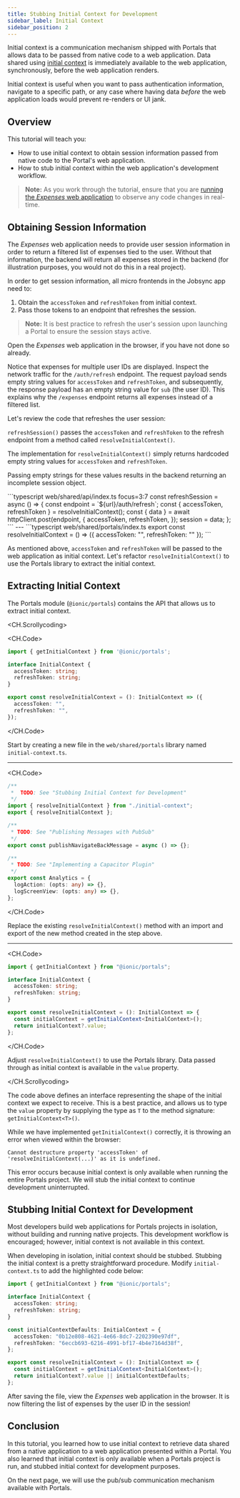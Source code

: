 ```yaml
---
title: Stubbing Initial Context for Development
sidebar_label: Initial Context
sidebar_position: 2
---
```


Initial context is a communication mechanism shipped with Portals that allows data to be passed from native code to a web application. Data shared using <a href="https://ionic.io/docs/portals/choosing-a-communication#initial-context" target="_blank">initial context</a> is immediately available to the web application, synchronously, before the web application renders. 

Initial context is useful when you want to pass authentication information, navigate to a specific path, or any case where having data _before_ the web application loads would prevent re-renders or UI jank.  

## Overview

This tutorial will teach you:

- How to use initial context to obtain session information passed from native code to the Portal's web application.
- How to stub initial context within the web application's development workflow. 

> **Note:** As you work through the tutorial, ensure that you are [running the _Expenses_ web application](./overview#running-the-expenses-web-application) to observe any code changes in real-time.

## Obtaining Session Information

The _Expenses_ web application needs to provide user session information in order to return a filtered list of expenses tied to the user. Without that information, the backend will return all expenses stored in the backend (for illustration purposes, you would not do this in a real project).

In order to get session information, all micro frontends in the Jobsync app need to:

1. Obtain the `accessToken` and `refreshToken` from initial context.
2. Pass those tokens to an endpoint that refreshes the session.

> **Note:** It is best practice to refresh the user's session upon launching a Portal to ensure the session stays active.

Open the _Expenses_ web application in the browser, if you have not done so already. 

Notice that expenses for multiple user IDs are displayed. Inspect the network traffic for the `/auth/refresh` endpoint. The request payload sends empty string values for `accessToken` and `refreshToken`, and subsequently, the response payload has an empty string value for `sub` (the user ID). This explains why the `/expenses` endpoint returns all expenses instead of a filtered list.

Let's review the code that refreshes the user session:

 <div style={{ display: 'grid', gridTemplateColumns: '1fr 1fr', gap: '20px' }}>

  <div>

  `refreshSession()` passes the `accessToken` and `refreshToken` to the refresh endpoint from a method called `resolveInitialContext()`.

  The implementation for `resolveInitialContext()` simply returns hardcoded empty string values for `accessToken` and `refreshToken`.

  Passing empty strings for these values results in the backend returning an incomplete session object.

  </div>

  <div>
    <CH.Code>
```typescript web/shared/api/index.ts focus=3:7
const refreshSession = async () => {
  const endpoint = `${url}/auth/refresh`;
  const { accessToken, refreshToken } = resolveInitialContext();
  const { data } = await httpClient.post(endpoint, {
    accessToken,
    refreshToken,
  });
  session = data;
};
```
---
```typescript web/shared/portals/index.ts
export const resolveInitialContext = () => 
  ({ accessToken: "", refreshToken: "" });
```
    </CH.Code>

  </div>
</div>

As mentioned above, `accessToken` and `refreshToken` will be passed to the web application as initial context. Let's refactor `resolveInitialContext()` to use the Portals library to extract the initial context.

## Extracting Initial Context

The Portals module (`@ionic/portals`) contains the API that allows us to extract initial context.

<CH.Scrollycoding>

<CH.Code>

```typescript web/shared/portals/initial-context.ts
import { getInitialContext } from '@ionic/portals';

interface InitialContext {
  accessToken: string;
  refreshToken: string;
}

export const resolveInitialContext = (): InitialContext => ({
  accessToken: "",
  refreshToken: "",
});
```

</CH.Code>

Start by creating a new file in the `web/shared/portals` library named `initial-context.ts`. 


---

<CH.Code>

```typescript web/shared/portals/index.ts focus=4:5
/**
 *  TODO: See "Stubbing Initial Context for Development"
 */
import { resolveInitialContext } from "./initial-context";
export { resolveInitialContext };

/**
 * TODO: See "Publishing Messages with PubSub"
 */
export const publishNavigateBackMessage = async () => {};

/**
 * TODO: See "Implementing a Capacitor Plugin"
 */
export const Analytics = {
  logAction: (opts: any) => {},
  logScreenView: (opts: any) => {},
};
```

</CH.Code>

Replace the existing `resolveInitialContext()` method with an import and export of the new method created in the step above.

---

<CH.Code>

```typescript shared/portals/initial-context.ts focus=8:11
import { getInitialContext } from "@ionic/portals";

interface InitialContext {
  accessToken: string;
  refreshToken: string;
}

export const resolveInitialContext = (): InitialContext => {
  const initialContext = getInitialContext<InitialContext>();
  return initialContext?.value;
};
```

</CH.Code>

Adjust `resolveInitialContext()` to use the Portals library. Data passed through as initial context is available in the `value` property.


</CH.Scrollycoding>


The code above defines an interface representing the shape of the initial context we expect to receive. This is a best practice, and allows us to type the `value` property by supplying the type as `T` to the method signature: `getInitialContext<T>()`.

While we have implemented `getInitialContext()` correctly, it is throwing an error when viewed within the browser:

```
Cannot destructure property 'accessToken' of 'resolveInitialContext(...)' as it is undefined.
```

This error occurs because initial context is only available when running the entire Portals project. We will stub the initial context to continue development uninterrupted. 

## Stubbing Initial Context for Development

Most developers build web applications for Portals projects in isolation, without building and running native projects. This development workflow is encouraged; however, initial context is not available in this context. 

When developing in isolation, initial context should be stubbed. Stubbing the initial context is a pretty straightforward procedure. Modify `initial-context.ts` to add the highlighted code below:

```typescript web/shared/portals/initial-context.ts focus=8:11,15[31:57]
import { getInitialContext } from "@ionic/portals";

interface InitialContext {
  accessToken: string;
  refreshToken: string;
}

const initialContextDefaults: InitialContext = {
  accessToken: "0b12e808-4621-4e66-8dc7-2202390e97df",
  refreshToken: "6eccb693-6216-4991-bf17-4b4e7164d38f",
};

export const resolveInitialContext = (): InitialContext => {
  const initialContext = getInitialContext<InitialContext>();
  return initialContext?.value || initialContextDefaults;
};

```

After saving the file, view the _Expenses_ web application in the browser. It is now filtering the list of expenses by the user ID in the session!

## Conclusion

In this tutorial, you learned how to use initial context to retrieve data shared from a native application to a web application presented within a Portal. You also learned that initial context is only available when a Portals project is run, and stubbed initial context for development purposes.

On the next page, we will use the pub/sub communication mechanism available with Portals. 